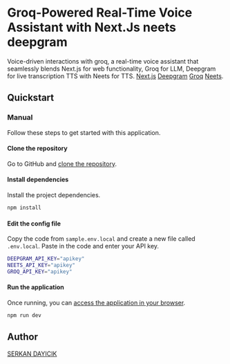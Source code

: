 # Groq-Powered Real-Time Voice Assistant with Next.Js neets deepgram

Voice-driven interactions with groq, a real-time voice assistant that seamlessly blends Next.js for web functionality, Groq for LLM, Deepgram for live transcription TTS with Neets for TTS. [Next.js](https://nextjs.org/)  [Deepgram](https://deepgram.com/) [Groq](https://groq.com/) [Neets](https://neets.ai/).

## Quickstart

### Manual

Follow these steps to get started with this application.

#### Clone the repository

Go to GitHub and [clone the repository](https://github.com/serkandyck/realtime-voice-assistant-groq).

#### Install dependencies

Install the project dependencies.

```bash
npm install
```

#### Edit the config file

Copy the code from `sample.env.local` and create a new file called `.env.local`. Paste in the code and enter your API key.

```bash
DEEPGRAM_API_KEY="apikey"
NEETS_API_KEY="apikey"
GROQ_API_KEY="apikey"
```

#### Run the application

Once running, you can [access the application in your browser](http://localhost:3000).

```bash
npm run dev
```

## Author

[SERKAN DAYICIK](https://www.linkedin.com/in/serkandyck/)
